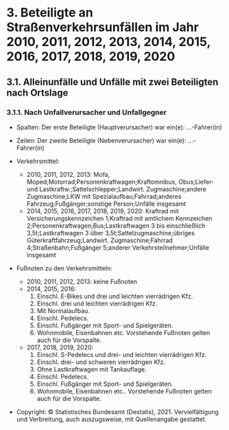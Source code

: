 # 3. Beteiligte an Straßenverkehrsunfällen im Jahr 2010, 2011, 2012, 2013, 2014, 2015, 2016, 2017, 2018, 2019, 2020
## 3.1. Alleinunfälle und Unfälle mit zwei Beteiligten nach Ortslage
### 3.1.1. Nach Unfallverursacher und Unfallgegner

* Spalten: Der erste Beteiligte (Hauptverursacher) war ein(e): ...-Fahrer(in) 
* Zeilen: Der zweite Beteiligte (Nebenverursacher) war ein(e): ...-Fahrer(in)

* Verkehrsmittel: 
  * 2010, 2011, 2012, 2013: 
    Mofa, Moped;Motorrad;Personenkraftwagen;Kraftomnibus, Obus;Liefer- und Lastkraftw.;Sattelschlepper;Landwirt. Zugmaschine;andere Zugmaschine;LKW mit Spezialaufbau;Fahrrad;anderes Fahrzeug;Fußgänger;sonstige Person;Unfälle insgesamt
  * 2014, 2015, 2016, 2017, 2018, 2019, 2020: 
    Kraftrad mit Versicherungskennzeichen 1;Kraftrad mit amtlichem Kennzeichen 2;Personenkraftwagen;Bus;Lastkraftwagen 3 bis einschließlich 3,5t;Lastkraftwagen 3 über 3,5t;Sattelzugmaschine;übriges Güterkraftfahrzeug;Landwirt. Zugmaschine;Fahrrad 4;Straßenbahn;Fußgänger 5;anderer Verkehrsteilnehmer;Unfälle insgesamt

* Fußnoten zu den Verkehrsmitteln: 
  * 2010, 2011, 2012, 2013: 
    keine Fußnoten
  * 2014, 2015, 2016: 
    1) Einschl. E-Bikes und drei und leichten vierrädrigen Kfz.
    2) Einschl. drei und leichten vierrädrigen Kfz.
    3) Mit Normalaufbau.
    4) Einschl. Pedelecs.
    5) Einschl. Fußgänger mit Sport- und Spielgeräten.
    6) Wohnmobile, Eisenbahnen etc.
       Vorstehende Fußnoten gelten auch für die Vorspalte.
  * 2017, 2018, 2019, 2020: 
    1) Einschl. S-Pedelecs und drei- und leichten vierrädrigen Kfz.
    2) Einschl. drei- und schweren vierrädrigen Kfz.
    3) Ohne Lastkraftwagen mit Tankauflage.
    4) Einschl. Pedelecs.
    5) Einschl. Fußgänger mit Sport- und Spielgeräten.
    6) Wohnmobile, Eisenbahnen etc..
       Vorstehende Fußnoten gelten auch für die Vorspalte.

* Copyright: © Statistisches Bundesamt (Destatis), 2021. Vervielfältigung und Verbreitung, auch auszugsweise, mit Quellenangabe gestattet. 


